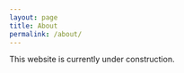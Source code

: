 ```yaml
---
layout: page
title: About
permalink: /about/
---
```


This website is currently under construction.

